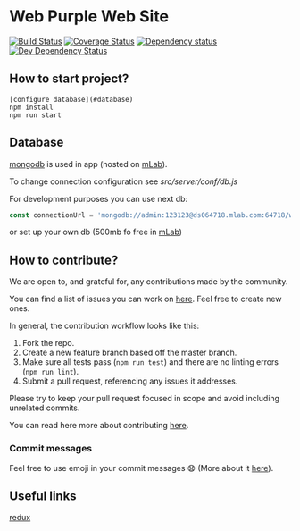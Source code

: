 # Web Purple Web Site
[![Build Status](https://travis-ci.org/kitos/web-purple.svg?branch=master)](https://travis-ci.org/kitos/web-purple)
[![Coverage Status](https://coveralls.io/repos/github/kitos/web-purple/badge.svg?branch=master)](https://coveralls.io/github/kitos/web-purple?branch=master)
[![Dependency status](https://david-dm.org/kitos/web-purple/status.png)](https://david-dm.org/kitos/web-purple#info=dependencies&view=table)
[![Dev Dependency Status](https://david-dm.org/kitos/web-purple/dev-status.png)](https://david-dm.org/kitos/web-purple#info=devDependencies&view=table)

## How to start project?
```
[configure database](#database)
npm install
npm run start
```

## Database
[mongodb](https://www.mongodb.com/) is used in app (hosted on [mLab](https://mlab.com/welcome/)).

To change connection configuration see *src/server/conf/db.js*

For development purposes you can use next db:
```javascript
const connectionUrl = 'mongodb://admin:123123@ds064718.mlab.com:64718/webpurple';
```
or set up your own db (500mb fo free in [mLab](https://mlab.com/welcome/))

## How to contribute?
We are open to, and grateful for, any contributions made by the community.

You can find a list of issues you can work on [here](https://github.com/kitos/web-purple/issues).
Feel free to create new ones.

In general, the contribution workflow looks like this:

1. Fork the repo.
2. Create a new feature branch based off the master branch.
3. Make sure all tests pass (`npm run test`) and there are no linting errors (`npm run lint`).
4. Submit a pull request, referencing any issues it addresses.

Please try to keep your pull request focused in scope and avoid including unrelated commits.

You can read here more about contributing [here](https://guides.github.com/activities/contributing-to-open-source/). 

### Commit messages
Feel free to use emoji in your commit messages :anguished: (More about it [here](https://github.com/dannyfritz/commit-message-emoji)).

## Useful links
[redux](http://redux.js.org/)